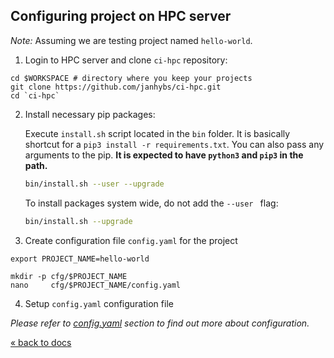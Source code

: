 ## Configuring project on HPC server
*Note:* Assuming we are testing project named `hello-world`.

1. Login to HPC server and clone `ci-hpc` repository:
```shell
cd $WORKSPACE # directory where you keep your projects
git clone https://github.com/janhybs/ci-hpc.git
cd `ci-hpc`
```

2. Install necessary pip packages:
  
   Execute `install.sh` script located in the `bin` folder.
   It is basically shortcut for a `pip3 install -r requirements.txt`. You
   can also pass any arguments to the pip.
   **It is expected to have `python3` and `pip3` in the path.**
   ```bash
   bin/install.sh --user --upgrade
   ```
   To install packages system wide, do not add the `--user ` flag:
   ```bash
   bin/install.sh --upgrade
   ```
  
3. Create configuration file `config.yaml` for the project
```shell
export PROJECT_NAME=hello-world

mkdir -p cfg/$PROJECT_NAME
nano     cfg/$PROJECT_NAME/config.yaml
```

4. Setup `config.yaml` configuration file 

*Please refer to [config.yaml](config.yaml.md) section to find out more
about configuration.*

[« back to docs](README.md)
